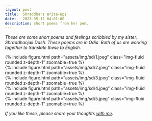```yaml
---
layout: post
title:  Shraddha's Write-ups
date:   2023-05-11 04:01:00
description: Short poems from her pen.
---
```


*These are some short poems and feelings scribbled by my sister, Shraddhanjali Dash. These poems are in Odia. Both of us are working together to translate these to English.*

<div class="row mt-3">
    <div class="col-sm mt-3 mt-md-0">
        {% include figure.html path="assets/img/sd/1.jpeg" class="img-fluid rounded z-depth-1" zoomable=true %}
    </div>
    <div class="col-sm mt-3 mt-md-0">
        {% include figure.html path="assets/img/sd/2.jpeg" class="img-fluid rounded z-depth-1" zoomable=true %}
    </div>
    <div class="col-sm mt-3 mt-md-0">
        {% include figure.html path="assets/img/sd/3.jpeg" class="img-fluid rounded z-depth-1" zoomable=true %}
    </div>
    <div class="col-sm mt-3 mt-md-0">
        {% include figure.html path="assets/img/sd/4.jpeg" class="img-fluid rounded z-depth-1" zoomable=true %}
    </div>
    <div class="col-sm mt-3 mt-md-0">
        {% include figure.html path="assets/img/sd/5.jpeg" class="img-fluid rounded z-depth-1" zoomable=true %}
    </div>
</div>

*If you like these, please share your thoughts [with me](mailto:dashtirtharaj@gmail.com).*




